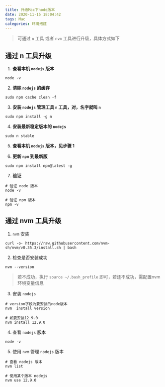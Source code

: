 ```yaml
---
title: 升级Mac下node版本
date: 2020-11-15 18:04:42
tags: Mac
categories: 环境搭建
---
```


> 可通过 `n` 工具 或者 `nvm` 工具进行升级，具体方式如下

<!-- more -->

## 通过 n 工具升级

1. **查看本机 `nodejs` 版本**

```shell
node -v
```

2. **清除 `nodejs` 的缓存**

```shell
sudo npm cache clean -f
```

3. **安装 `nodejs` 管理工具 `n` 工具，对，名字就叫 `n`**

```shell
sudo npm install -g n
```

4. **安装最新稳定版本的 `nodejs`**

```shell
sudo n stable
```

5. **查看本机 `nodejs` 版本，见步骤 1**

6. **更新 `npm` 到最新版**

```shell
sudo npm install npm@latest -g
```

7. **验证**

```shell
# 验证 node 版本
node -v

# 验证 npm 版本
npm -v
```

## 通过 nvm 工具升级

1. `nvm` 安装

```shell
curl -o- https://raw.githubusercontent.com/nvm-sh/nvm/v0.35.3/install.sh | bash
```

2. 检查是否安装成功

```shell
nvm --version
```

> 若不成功，执行 `source ~/.bash_profile` 即可，若还不成功，需配置nvm环境变量信息

3. 安装 `nodejs` 

```shell
# version字段为要安装的node版本
nvm  install version

# 如要安装12.9.0
nvm install 12.9.0
```

4. 查看 `nodejs` 版本

```shell
node -v
```

5. 使用 `nvm` 管理 `nodejs` 版本

```shell
# 查看 nodejs 版本
nvm list

# 使用某个版本 nodejs
nvm use 12.9.0
```

